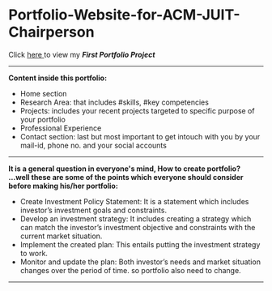# Portfolio-Website-for-ACM-JUIT-Chairperson

Click <a href = "https://shivansh-thakur.github.io/Portfolio-Website-for-ACM-JUIT-Chairperson/"> here </a> to view my <strong><i>First Portfolio Project</i></strong> 
<hr>
<strong>Content inside this portfolio:</strong>
<ul>
  <li>Home section</li>
  <li>Research Area: that includes #skills, #key competencies</li>
  <li>Projects: includes your recent projects targeted to specific purpose of your portfolio</li>
  <li>Professional Experience</li>
  <li>Contact section: last but most important to get intouch with you by your mail-id, phone no. and your social accounts</li>
</ul>
<hr>
<strong>It is a general question in everyone's mind, How to create portfolio?<br>...well these are some of the points which everyone should consider before making his/her portfolio:</strong>
<ul>
  <li>Create Investment Policy Statement: It is a statement which includes investor’s investment goals and constraints.</li>
  <li>Develop an investment strategy: It includes creating a strategy which can match the investor’s investment objective and constraints with the current market situation.</li>
  <li> Implement the created plan: This entails putting the investment strategy to work.</li>
  <li>Monitor and update the plan: Both investor’s needs and market situation changes over the period of time. so portfolio also need to change.</li>
</ul>
<hr>

